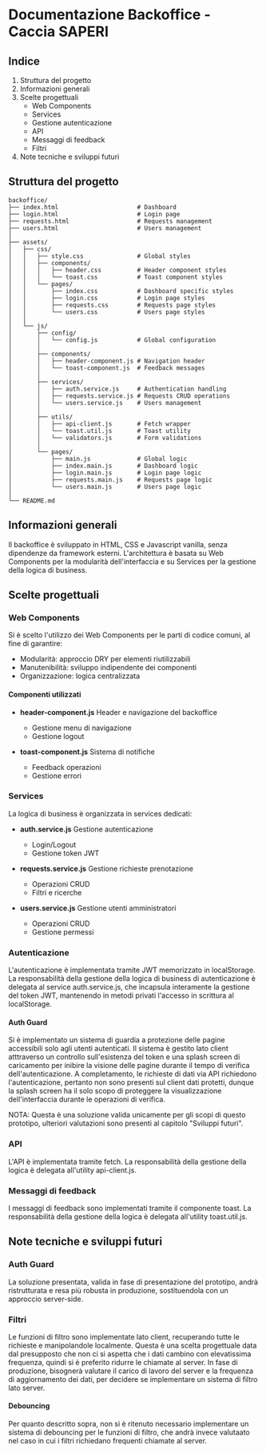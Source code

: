 # Documentazione Backoffice - Caccia SAPERI

## Indice

1. Struttura del progetto
2. Informazioni generali
3. Scelte progettuali
    - Web Components
    - Services
    - Gestione autenticazione
    - API
    - Messaggi di feedback
    - Filtri
4. Note tecniche e sviluppi futuri

## Struttura del progetto

```
backoffice/
├── index.html                      # Dashboard
├── login.html                      # Login page
├── requests.html                   # Requests management
├── users.html                      # Users management
│
├── assets/
│   ├── css/
│   │   ├── style.css               # Global styles
│   │   ├── components/
│   │   │   ├── header.css          # Header component styles
│   │   │   └── toast.css           # Toast component styles
│   │   └── pages/
│   │       ├── index.css           # Dashboard specific styles
│   │       ├── login.css           # Login page styles
│   │       ├── requests.css        # Requests page styles
│   │       └── users.css           # Users page styles
│   │
│   └── js/
│       ├── config/
│       │   └── config.js           # Global configuration
│       │
│       ├── components/
│       │   ├── header-component.js # Navigation header
│       │   └── toast-component.js  # Feedback messages
│       │
│       ├── services/
│       │   ├── auth.service.js     # Authentication handling
│       │   ├── requests.service.js # Requests CRUD operations
│       │   └── users.service.js    # Users management
│       │
│       ├── utils/
│       │   ├── api-client.js       # Fetch wrapper
│       │   └── toast.util.js       # Toast utility
│       │   └── validators.js       # Form validations
│       │
│       └── pages/
│           ├── main.js             # Global logic
│           ├── index.main.js       # Dashboard logic
│           ├── login.main.js       # Login page logic
│           ├── requests.main.js    # Requests page logic
│           └── users.main.js       # Users page logic
│
└── README.md  
```

## Informazioni generali

Il backoffice è sviluppato in HTML, CSS e Javascript vanilla, senza dipendenze da framework esterni.
L'architettura è basata su Web Components per la modularità dell'interfaccia e su Services per la gestione della logica di business.

## Scelte progettuali

### Web Components

Si è scelto l'utilizzo dei Web Components per le parti di codice comuni, al fine di garantire:
- Modularità: approccio DRY per elementi riutilizzabili
- Manutenibilità: sviluppo indipendente dei componenti
- Organizzazione: logica centralizzata

#### Componenti utilizzati

- **header-component.js**
  Header e navigazione del backoffice
  - Gestione menu di navigazione
  - Gestione logout

- **toast-component.js**
  Sistema di notifiche
  - Feedback operazioni
  - Gestione errori

### Services

La logica di business è organizzata in services dedicati:

- **auth.service.js**
  Gestione autenticazione
  - Login/Logout
  - Gestione token JWT
  
- **requests.service.js**
  Gestione richieste prenotazione
  - Operazioni CRUD
  - Filtri e ricerche
  
- **users.service.js**
  Gestione utenti amministratori
  - Operazioni CRUD
  - Gestione permessi

### Autenticazione

L'autenticazione è implementata tramite JWT memorizzato in localStorage.
La responsabilità della gestione della logica di business di autenticazione è delegata al service auth.service.js, che incapsula interamente la gestione del token JWT, mantenendo in metodi privati l'accesso in scrittura al localStorage.

#### Auth Guard
Si è implementato un sistema di guardia a protezione delle pagine accessibili solo agli utenti autenticati. Il sistema è gestito lato client atttraverso un controllo sull'esistenza del token e una splash screen di caricamento per inibire la visione delle pagine durante il tempo di verifica dell'autenticazione.
A completamento, le richieste di dati via API richiedono l'autenticazione, pertanto non sono presenti sul client dati protetti, dunque la splash screen ha il solo scopo di proteggere la visualizzazione dell'interfaccia durante le operazioni di verifica.

NOTA: Questa è una soluzione valida unicamente per gli scopi di questo prototipo, ulteriori valutazioni sono presenti al capitolo "Sviluppi futuri".

### API

L'API è implementata tramite fetch.
La responsabilità della gestione della logica è delegata all'utility api-client.js.

### Messaggi di feedback

I messaggi di feedback sono implementati tramite il componente toast.
La responsabilità della gestione della logica è delegata all'utility toast.util.js.

## Note tecniche e sviluppi futuri

### Auth Guard
La soluzione presentata, valida in fase di presentazione del prototipo, andrà ristrutturata e resa più robusta in produzione, sostituendola con un approccio server-side.

### Filtri
Le funzioni di filtro sono implementate lato client, recuperando tutte le richieste e manipolandole localmente. Questa è una scelta progettuale data dal presupposto che non ci si aspetta che i dati cambino con elevatissima frequenza, quindi si è preferito ridurre le chiamate al server.
In fase di produzione, bisognerà valutare il carico di lavoro del server e la frequenza di aggiornamento dei dati, per decidere se implementare un sistema di filtro lato server.

#### Debouncing
Per quanto descritto sopra, non si è ritenuto necessario implementare un sistema di debouncing per le funzioni di filtro, che andrà invece valutaato nel caso in cui i filtri richiedano frequenti chiamate al server.
